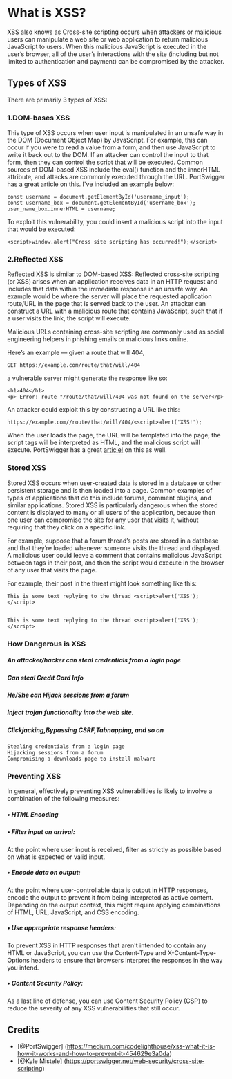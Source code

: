 # What is XSS?

XSS also knows as Cross-site scripting occurs when attackers or malicious users can manipulate a web site or web application to return malicious JavaScript to users. When this malicious JavaScript is executed in the user’s browser, all of the user’s interactions with the site (including but not limited to authentication and payment) can be compromised by the attacker.


## Types of XSS

There are primarily 3 types of XSS:

### 1.DOM-bases XSS

This type of XSS occurs when user input is manipulated in an unsafe way in the DOM (Document Object Map) by JavaScript. For example, this can occur if you were to read a value from a form, and then use JavaScript to write it back out to the DOM. If an attacker can control the input to that form, then they can control the script that will be executed. Common sources of DOM-based XSS include the eval() function and the innerHTML attribute, and attacks are commonly executed through the URL. PortSwigger has a great article on this. I've included an example below:

    const username = document.getElementById('username_input');
    const username_box = document.getElementById('username_box');
    user_name_box.innerHTML = username;

To exploit this vulnerability, you could insert a malicious script into the input that would be executed:

    <script>window.alert("Cross site scripting has occurred!");</script>
    
### 2.Reflected XSS

Reflected XSS is similar to DOM-based XSS: Reflected cross-site scripting (or XSS) arises when an application receives data in an HTTP request and includes that data within the immediate response in an unsafe way.  An example would be where the server will place the requested application route/URL in the page that is served back to the user. An attacker can construct a URL with a malicious route that contains JavaScript, such that if a user visits the link, the script will execute.

Malicious URLs containing cross-site scripting are commonly used as social engineering helpers in phishing emails or malicious links online.

Here’s an example — given a route that will 404,

    GET https://example.com/route/that/will/404
a vulnerable server might generate the response like so:

    <h1>404</h1>
    <p> Error: route "/route/that/will/404 was not found on the server</p>

An attacker could exploit this by constructing a URL like this:

    https://example.com//route/that/will/404/<script>alert('XSS!');
    
When the user loads the page, the URL will be templated into the page, the script tags will be interpreted as HTML, and the malicious script will execute. PortSwigger has a great [article!]( https://portswigger.net/web-security/cross-site-scripting/reflected) on this as well.


### Stored XSS

Stored XSS occurs when user-created data is stored in a database or other persistent storage and is then loaded into a page. Common examples of types of applications that do this include forums, comment plugins, and similar applications. Stored XSS is particularly dangerous when the stored content is displayed to many or all users of the application, because then one user can compromise the site for any user that visits it, without requiring that they click on a specific link.

For example, suppose that a forum thread’s posts are stored in a database and that they’re loaded whenever someone visits the thread and displayed. A malicious user could leave a comment that contains malicious JavaScript between <script></script> tags in their post, and then the script would execute in the browser of any user that visits the page.

For example, their post in the threat might look something like this:

    This is some text replying to the thread <script>alert('XSS');</script>
    
    
    This is some text replying to the thread <script>alert('XSS');</script>
   
### How Dangerous is XSS

##### An attacker/hacker can steal credentials from a login page
##### Can steal Credit Card Info
##### He/She can Hijack sessions from a forum
##### Inject trojan functionality into the web site. 
##### Clickjacking,Bypassing CSRF,Tabnapping, and so on
    Stealing credentials from a login page
    Hijacking sessions from a forum
    Compromising a downloads page to install malware
    

### Preventing XSS


In general, effectively preventing XSS vulnerabilities is likely to involve a combination of the following measures:

##### • HTML Encoding
##### • Filter input on arrival: 
At the point where user input is received, filter as strictly as possible based on what is expected or valid input.
##### • Encode data on output:
At the point where user-controllable data is output in HTTP responses, encode the output to prevent it from being interpreted as active content. Depending on the output context, this might require applying combinations of HTML, URL, JavaScript, and CSS encoding.
##### • Use appropriate response headers:
To prevent XSS in HTTP responses that aren't intended to contain any HTML or JavaScript, you can use the Content-Type and X-Content-Type-Options headers to ensure that browsers interpret the responses in the way you intend.
##### • Content Security Policy:
As a last line of defense, you can use Content Security Policy (CSP) to reduce the severity of any XSS vulnerabilities that still occur.


## Credits
* [@PortSwigger] (https://medium.com/codelighthouse/xss-what-it-is-how-it-works-and-how-to-prevent-it-454629e3a0da)
* [@Kyle Mistele] (https://portswigger.net/web-security/cross-site-scripting)
